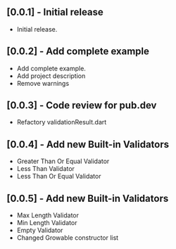 ## [0.0.1] - Initial release

* Initial release.

## [0.0.2] - Add complete example

* Add complete example.
* Add project description
* Remove warnings

## [0.0.3] - Code review for pub.dev

* Refactory validationResult.dart

## [0.0.4] - Add new Built-in Validators

* Greater Than Or Equal Validator
* Less Than Validator
* Less Than Or Equal Validator

## [0.0.5] - Add new Built-in Validators

* Max Length Validator
* Min Length Validator
* Empty Validator
* Changed Growable constructor list

